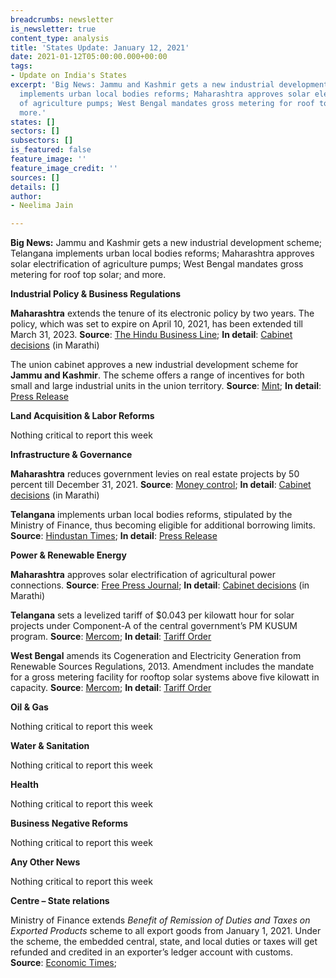 ```yaml
---
breadcrumbs: newsletter
is_newsletter: true
content_type: analysis
title: 'States Update: January 12, 2021'
date: 2021-01-12T05:00:00.000+00:00
tags:
- Update on India's States
excerpt: 'Big News: Jammu and Kashmir gets a new industrial development scheme; Telangana
  implements urban local bodies reforms; Maharashtra approves solar electrification
  of agriculture pumps; West Bengal mandates gross metering for roof top solar; and
  more.'
states: []
sectors: []
subsectors: []
is_featured: false
feature_image: ''
feature_image_credit: ''
sources: []
details: []
author:
- Neelima Jain

---
```

**Big News:** Jammu and Kashmir gets a new industrial development scheme; Telangana implements urban local bodies reforms; Maharashtra approves solar electrification of agriculture pumps; West Bengal mandates gross metering for roof top solar; and more.

**Industrial Policy & Business Regulations**

**Maharashtra** extends the tenure of its electronic policy by two years. The policy, which was set to expire on April 10, 2021, has been extended till March 31, 2023. **Source**: [The Hindu Business Line](https://www.thehindubusinessline.com/economy/policy/maharashtra-extends-electronic-policy-tenure-by-2-years/article33513373.ece); **In detail**: [Cabinet decisions](https://www.maharashtra.gov.in/Site/upload/CabinetDecision/English/06-01-2021%20Cabinet%20Decision%20(Meeting%20No.50).pdf) (in Marathi)

The union cabinet approves a new industrial development scheme for **Jammu and Kashmir**. The scheme offers a range of incentives for both small and large industrial units in the union territory. **Source**: [Mint](https://www.livemint.com/news/india/govt-approves-28-400-crore-package-to-boost-industries-in-jammu-and-kashmir-11610014671341.html); **In detail**: [Press Release](https://pib.gov.in/Pressreleaseshare.aspx?PRID=1686744)

**Land Acquisition & Labor Reforms**

Nothing critical to report this week

**Infrastructure & Governance**

**Maharashtra** reduces government levies on real estate projects by 50 percent till December 31, 2021. **Source**: [Money control](https://www.moneycontrol.com/news/business/real-estate/maharashtra-cabinet-clears-proposal-to-cut-govt-levies-on-real-estate-by-50-until-dec-31-2021-6312311.html); **In detail**: [Cabinet decisions](https://www.maharashtra.gov.in/Site/upload/CabinetDecision/English/06-01-2021%20Cabinet%20Decision%20(Meeting%20No.50).pdf) (in Marathi)

**Telangana** implements urban local bodies reforms, stipulated by the Ministry of Finance, thus becoming eligible for additional borrowing limits. **Source**: [Hindustan Times](https://www.hindustantimes.com/india-news/telangana-gets-additional-borrowing-permission-of-rs-2-508-crore/story-yJ74rd1mCwqSfhconYHr5H.html); **In detail**: [Press Release](https://pib.gov.in/PressReleaseIframePage.aspx?PRID=1686771#:\~:text=Telangana%20has%20become%20the%203,crore%20through%20Open%20Market%20Borrowings.)

**Power & Renewable Energy**

**Maharashtra** approves solar electrification of agricultural power connections. **Source**: [Free Press Journal](https://www.freepressjournal.in/mumbai/about-rs-1970-cr-to-be-spent-to-install-one-lakh-solar-powered-agri-pumps); **In detail**: [Cabinet decisions](https://www.maharashtra.gov.in/Site/upload/CabinetDecision/English/06-01-2021%20Cabinet%20Decision%20(Meeting%20No.50).pdf) (in Marathi)

**Telangana** sets a levelized tariff of $0.043 per kilowatt hour for solar projects under Component-A of the central government’s PM KUSUM program. **Source**: [Mercom](https://mercomindia.com/telangana-levelized-tariff-kusum-projects/); **In detail**: [Tariff Order](https://www.tserc.gov.in/file_upload/uploads/Orders/Commission%20Orders/2020/PMKusum.pdf)

**West Bengal** amends its Cogeneration and Electricity Generation from Renewable Sources Regulations, 2013. Amendment includes the mandate for a gross metering facility for rooftop solar systems above five kilowatt in capacity. **Source**: [Mercom](https://mercomindia.com/west-bengal-mandates-gross-metering/); **In detail**: [Tariff Order](https://wberc.gov.in/sites/default/files/REGU71.pdf)

**Oil & Gas**

Nothing critical to report this week

**Water & Sanitation**

Nothing critical to report this week

**Health**

Nothing critical to report this week

**Business Negative Reforms**

Nothing critical to report this week

**Any Other News**

Nothing critical to report this week

**Centre – State relations**

Ministry of Finance extends _Benefit of Remission of Duties and Taxes on Exported Products_ scheme to all export goods from January 1, 2021. Under the scheme, the embedded central, state, and local duties or taxes will get refunded and credited in an exporter’s ledger account with customs. **Source**: [Economic Times](https://economictimes.indiatimes.com/news/economy/policy/government-extends-benefits-of-tax-refund-scheme-to-all-export-goods/articleshow/80050267.cms);
